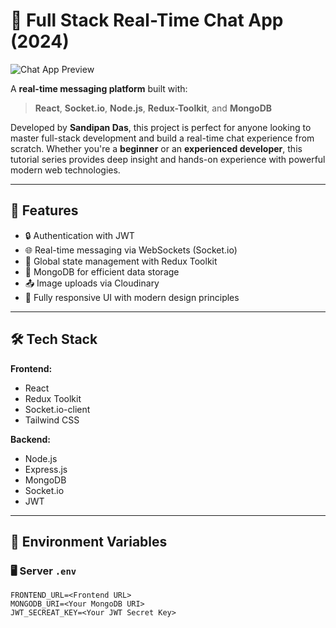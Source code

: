 # 💬 Full Stack Real-Time Chat App (2024)

![Chat App Preview](Full%20Stack%20Chat%20App.png?raw=true "Chat App Preview")

A **real-time messaging platform** built with:

> **React**, **Socket.io**, **Node.js**, **Redux-Toolkit**, and **MongoDB**

Developed by **Sandipan Das**, this project is perfect for anyone looking to master full-stack development and build a real-time chat experience from scratch. Whether you're a **beginner** or an **experienced developer**, this tutorial series provides deep insight and hands-on experience with powerful modern web technologies.

---

## 🚀 Features

- 🔒 Authentication with JWT
- 🌐 Real-time messaging via WebSockets (Socket.io)
- 🧠 Global state management with Redux Toolkit
- 💾 MongoDB for efficient data storage
- 📤 Image uploads via Cloudinary
- 🎨 Fully responsive UI with modern design principles

---

## 🛠️ Tech Stack

**Frontend:**
- React
- Redux Toolkit
- Socket.io-client
- Tailwind CSS

**Backend:**
- Node.js
- Express.js
- MongoDB
- Socket.io
- JWT

---

## 📂 Environment Variables

### 🖥️ Server `.env`
```env
FRONTEND_URL=<Frontend URL>
MONGODB_URI=<Your MongoDB URI>
JWT_SECREAT_KEY=<Your JWT Secret Key>
